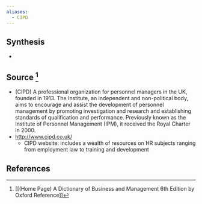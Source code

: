 ```yaml
---
aliases:
  - CIPD
---
```

## Synthesis
- 
## Source [^1]
- (CIPD) A professional organization for personnel managers in the UK, founded in 1913. The Institute, an independent and non-political body, aims to encourage and assist the development of personnel management by promoting investigation and research and establishing standards of qualification and performance. Previously known as the Institute of Personnel Management (IPM), it received the Royal Charter in 2000.
- http://www.cipd.co.uk/
	- CIPD website: includes a wealth of resources on HR subjects ranging from employment law to training and development
## References

[^1]: [[(Home Page) A Dictionary of Business and Management 6th Edition by Oxford Reference]]